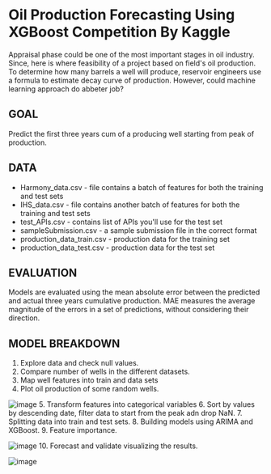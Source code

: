 # Oil Production Forecasting Using XGBoost Competition By Kaggle
Appraisal phase could be one of the most important stages in oil industry. Since, here is where feasibility of a project based on field's oil production. To determine how many barrels a well will produce, reservoir engineers use a formula to estimate decay curve of production. However,  could machine learning approach do abbeter job?

GOAL
---------------------------------------------------------------------------------------------------------------------------------------------------
Predict the first three years cum of a producing well starting from peak of production.

DATA
---------------------------------------------------------------------------------------------------------------------------------------------------
- Harmony_data.csv - file contains a batch of features for both the training and test sets
- IHS_data.csv - file contains another batch of features for both the training and test sets
- test_APIs.csv - contains list of APIs you'll use for the test set
- sampleSubmission.csv - a sample submission file in the correct format
- production_data_train.csv - production data for the training set
- production_data_test.csv - production data for the test set

EVALUATION
-----------------------------------------------------------------------------------------------------------------------------------------------------
Models are evaluated using the mean absolute error between the predicted and actual three years cumulative production. MAE measures the average magnitude of the errors in a set of predictions, without considering their direction.

MODEL BREAKDOWN
----------------------------------------------------------------------------------------------------------------------------------------------------
1. Explore data and check null values.
2. Compare number of wells in the different datasets.
3. Map well features into train and data sets
4. Plot oil production of some random wells.

![image](https://user-images.githubusercontent.com/100526221/208330597-8901761b-4b70-400f-b6c1-a4a8e6cfad9e.png)
5. Transform features into categorical variables
6. Sort by values by descending date, filter data to start from the peak adn drop NaN.
7. Splitting data into train and test sets.
8. Building models using ARIMA and XGBoost.
9. Feature importance.

![image](https://user-images.githubusercontent.com/100526221/208330835-b72f9409-9fa2-4184-ab89-9888631ced9b.png)
10. Forecast and validate visualizing the results.

![image](https://user-images.githubusercontent.com/100526221/208330891-5341fdd6-d0f3-4bcc-9ab3-2e110907a5b1.png)

 
